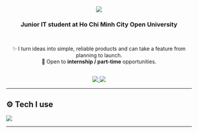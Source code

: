 <!-- <div>
  <img align="right" src="https://visitor-badge.laobi.icu/badge?page_id=DatLe328.DatLe328" />
  <img align="right" src="https://img.shields.io/github/followers/DatLe328?logo=github&color=0891b2&labelColor=000000" />
</div> -->

<h1 align="center">
  <img src="https://readme-typing-svg.herokuapp.com/?font=Righteous&size=34&center=true&vCenter=true&width=600&height=70&duration=4000&lines=Hi+there!+👋;I'm+Le+Nguyen+Duc+Huy;Web+Developer" />
</h1>

<h3 align="center">Junior IT student at Ho Chi Minh City Open University</h3>

<br/>

<div align="center">

✨ I turn ideas into simple, reliable products and can take a feature from planning to launch.  
🎯 Open to <b>internship / part-time</b> opportunities.  


</div>

<br/>

<div align="center">
  <a href="mailto:daithanhmb3@gmail.com">
    <img src="https://img.shields.io/badge/Email-333333?style=for-the-badge&logo=gmail&logoColor=red" />
  </a>
  <a href="https://github.com/lehuy220104" target="_blank">
    <img src="https://img.shields.io/badge/GitHub-333333?style=for-the-badge&logo=github" />
  </a>
  <!-- <a href="https://www.linkedin.com/in/your-handle" target="_blank">
    <img src="https://img.shields.io/badge/LinkedIn-0077B5?style=for-the-badge&logo=linkedin&logoColor=white" />
  </a> -->
</div>

---

## ⚙️ Tech I use
<div align="left">
  
<img src="https://skillicons.dev/icons?i=html,css,scss,py,js,react,mysql,nodejs,bootstrap,github&perline=12" />

</div>

---

<!-- Optional: GitHub stats (uncomment if you want)
<div align="center">
  <img height="160" src="https://github-readme-stats.vercel.app/api?username=DatLe328&show_icons=true&theme=default" />
  <img height="160" src="https://github-readme-streak-stats.herokuapp.com/?user=DatLe328&theme=default" />
</div>
-->

